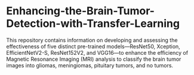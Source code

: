 # Enhancing-the-Brain-Tumor-Detection-with-Transfer-Learning
This repository contains information on developing and assessing the effectiveness of five distinct pre-trained models—ResNet50, Xception, EfficientNetV2-S, ResNet152V2, and VGG16—to enhance the efficiency of Magnetic Resonance Imaging (MRI) analysis to classify the brain tumor images into gliomas, meningiomas, pituitary tumors, and no tumors.
